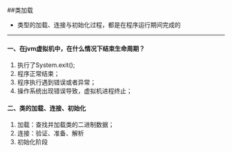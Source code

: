 ##类加载
* 类型的加载、连接与初始化过程，都是在程序运行期间完成的


---
#### 一、在jvm虚拟机中，在什么情况下结束生命周期？
1. 执行了System.exit();
2. 程序正常结束；
3. 程序执行遇到错误或者异常；
4. 操作系统出现错误导致，虚拟机进程终止；

#### 二、类的加载、连接、初始化
1. 加载：查找并加载类的二进制数据；
2. 连接：验证、准备、解析
3. 初始化阶段

